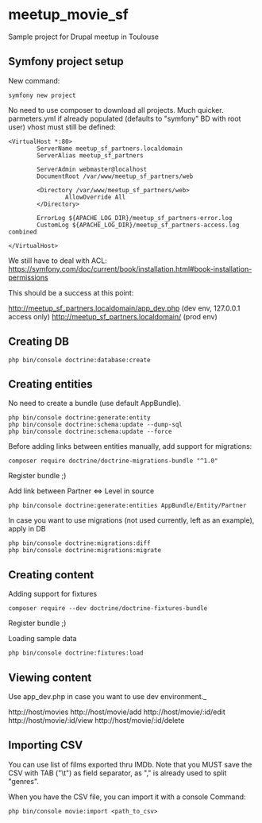 meetup_movie_sf
==================

Sample project for Drupal meetup in Toulouse

Symfony project setup
---------------------

New command:

    symfony new project
    
No need to use composer to download all projects.
Much quicker.
parmeters.yml if already populated (defaults to "symfony" BD with root user)
vhost must still be defined:

    <VirtualHost *:80>
            ServerName meetup_sf_partners.localdomain
            ServerAlias meetup_sf_partners
    
            ServerAdmin webmaster@localhost
            DocumentRoot /var/www/meetup_sf_partners/web
    
            <Directory /var/www/meetup_sf_partners/web>
                    AllowOverride All
            </Directory>
    
            ErrorLog ${APACHE_LOG_DIR}/meetup_sf_partners-error.log
            CustomLog ${APACHE_LOG_DIR}/meetup_sf_partners-access.log combined
    
    </VirtualHost>

We still have to deal with ACL: https://symfony.com/doc/current/book/installation.html#book-installation-permissions

This should be a success at this point:

http://meetup_sf_partners.localdomain/app_dev.php (dev env, 127.0.0.1 access only)
http://meetup_sf_partners.localdomain/ (prod env)


Creating DB
-----------

    php bin/console doctrine:database:create
    
Creating entities
-----------------

No need to create a bundle (use default AppBundle).
    
    php bin/console doctrine:generate:entity
    php bin/console doctrine:schema:update --dump-sql
    php bin/console doctrine:schema:update --force
    
Before adding links between entities manually, add support for migrations:    
    
    composer require doctrine/doctrine-migrations-bundle "^1.0"
    
Register bundle ;)    
    
Add link between Partner <=> Level in source

    php bin/console doctrine:generate:entities AppBundle/Entity/Partner
    
In case you want to use migrations (not used currently, left as an example), apply in DB
    
    php bin/console doctrine:migrations:diff
    php bin/console doctrine:migrations:migrate
    
Creating content
----------------

Adding support for fixtures

    composer require --dev doctrine/doctrine-fixtures-bundle
    
Register bundle ;)    
    
Loading sample data

    php bin/console doctrine:fixtures:load

Viewing content
----------------

Use app_dev.php in case you want to use dev environment._

http://host/movies
http://host/movie/add
http://host/movie/:id/edit
http://host/movie/:id/view
http://host/movie/:id/delete

Importing CSV
--------------

You can use list of films exported thru IMDb.
Note that you MUST save the CSV with TAB ("\t") as field separator, as "," is already used to split "genres".

When you have the CSV file, you can import it with a console Command:

    php bin/console movie:import <path_to_csv>